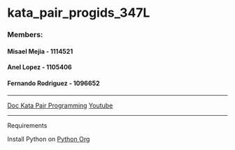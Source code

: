 # kata_pair_progids_347L
### Members:
#### Misael Mejia - 1114521
#### Anel Lopez - 1105406 
#### Fernando Rodriguez - 1096652

---
[Doc Kata Pair Programming](https://estintecedu-my.sharepoint.com/:w:/g/personal/1114521_est_intec_edu_do/EaLOu326Q-pIoeXKirdKc10BfmAWpcBx3-bxESGAdcop4Q?e=VA8iqL)
[Youtube](https://youtube.com/playlist?list=PLxFn4mrvRfPUqPt5asc6MFBhohG_o22qB&si=CNXP8TnwZsABNaxs)

---
Requirements

Install Python on [Python Org](https://www.python.org/downloads/) 